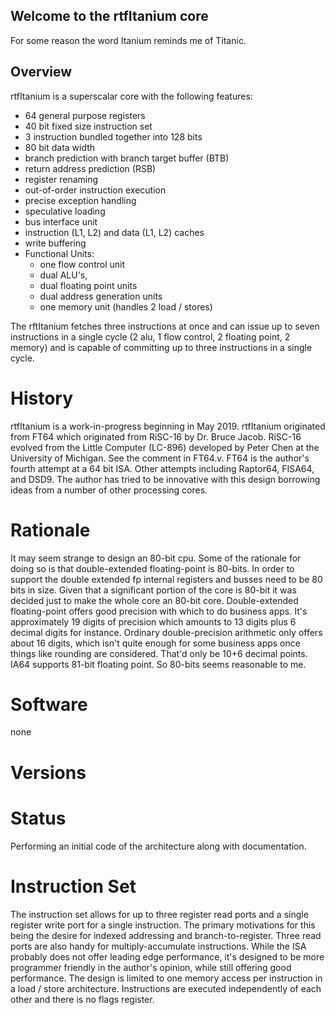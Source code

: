 ## Welcome to the rtfItanium core

For some reason the word Itanium reminds me of Titanic.

## Overview
rtfItanium is a superscalar core with the following features:
- 64 general purpose registers
- 40 bit fixed size instruction set
- 3 instruction bundled together into 128 bits
- 80 bit data width
- branch prediction with branch target buffer (BTB)
- return address prediction (RSB)
- register renaming
- out-of-order instruction execution
- precise exception handling
- speculative loading
- bus interface unit
- instruction (L1, L2) and data (L1, L2) caches
- write buffering
- Functional Units:
	- one flow control unit
	- dual ALU's,
	- dual floating point units
	- dual address generation units
	- one memory unit (handles 2 load / stores)

The rftItanium fetches three instructions at once and can issue up to seven instructions in a single cycle (2 alu, 1 flow control, 2 floating point, 2 memory) and is capable of committing up to three instructions in a single cycle.

# History
rtfItanium is a work-in-progress beginning in May 2019. rtfItanium originated from FT64 which originated from RiSC-16 by Dr. Bruce Jacob. RiSC-16 evolved from the Little Computer (LC-896) developed by Peter Chen at the University of Michigan. See the comment in FT64.v. FT64 is the author's fourth attempt at a 64 bit ISA. Other attempts including Raptor64, FISA64, and DSD9. The author has tried to be innovative with this design borrowing ideas from a number of other processing cores.

# Rationale
It may seem strange to design an 80-bit cpu. Some of the rationale for doing so is that double-extended floating-point is 80-bits. In order to support the double extended fp internal registers and busses need to be 80 bits in size. Given that a significant portion of the core is 80-bit it was decided just to make the whole core an 80-bit core. Double-extended floating-point offers good precision with which to do business apps. It's approximately 19 digits of precision which amounts to 13 digits plus 6 decimal digits for instance. Ordinary double-precision arithmetic only offers about 16 digits, which isn't quite enough for some business apps once things like rounding are considered. That'd only be 10+6 decimal points. 
IA64 supports 81-bit floating point. So 80-bits seems reasonable to me.

# Software
none

# Versions

# Status
Performing an initial code of the architecture along with documentation.

# Instruction Set
The instruction set allows for up to three register read ports and a single register write port for a single instruction. The primary motivations for this being the desire for indexed addressing and branch-to-register. Three read ports are also handy for multiply-accumulate instructions. While the ISA probably does not offer leading edge performance, it's designed to be more programmer friendly in the author's opinion, while still offering good performance.
The design is limited to one memory access per instruction in a load / store architecture.
Instructions are executed independently of each other and there is no flags register.

